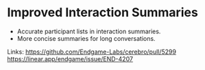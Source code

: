# Improved Interaction Summaries

*   Accurate participant lists in interaction summaries.
*   More concise summaries for long conversations.

Links:
https://github.com/Endgame-Labs/cerebro/pull/5299
https://linear.app/endgame/issue/END-4207
